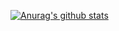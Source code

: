 [![Anurag's github stats](https://github-readme-stats.vercel.app/api?username=BrunuhVille&theme=gruvbox)](https://github.com/anuraghazra/github-readme-stats)
